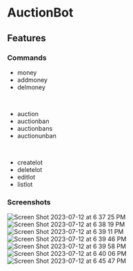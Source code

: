 # AuctionBot

## Features
### Commands
- money
- addmoney
- delmoney

<br>
  
- auction
- auctionban
- auctionbans
- auctionunban

<br>

- createlot
- deletelot
- editlot
- listlot

### Screenshots

![Screen Shot 2023-07-12 at 6 37 25 PM](https://github.com/dylan0356/AuctionBot/assets/33008329/b526e2de-0316-4511-b191-857ec34cdc2d)
![Screen Shot 2023-07-12 at 6 38 19 PM](https://github.com/dylan0356/AuctionBot/assets/33008329/b82377a0-4397-47dc-8e32-eae4f040df57)
![Screen Shot 2023-07-12 at 6 39 11 PM](https://github.com/dylan0356/AuctionBot/assets/33008329/f14d42da-d6cb-4b8e-a6eb-60d629c9d9ee)
![Screen Shot 2023-07-12 at 6 39 46 PM](https://github.com/dylan0356/AuctionBot/assets/33008329/dfae6c6a-12b3-4b79-b588-0871b4123902)
![Screen Shot 2023-07-12 at 6 39 58 PM](https://github.com/dylan0356/AuctionBot/assets/33008329/35e2f553-c904-4154-bdd5-4c18af0f0ac1)
![Screen Shot 2023-07-12 at 6 40 06 PM](https://github.com/dylan0356/AuctionBot/assets/33008329/ff8014d7-7426-4d21-b9c8-7d05eb5ff07b)
![Screen Shot 2023-07-12 at 6 45 47 PM](https://github.com/dylan0356/AuctionBot/assets/33008329/26882a14-2ac2-4538-8812-c2fa1d53257b)
